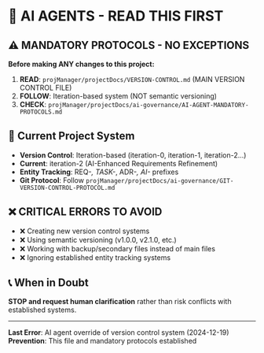 # 🚨 AI AGENTS - READ THIS FIRST

## ⚠️ MANDATORY PROTOCOLS - NO EXCEPTIONS

**Before making ANY changes to this project:**

1. **READ**: `projManager/projectDocs/VERSION-CONTROL.md` (MAIN VERSION CONTROL FILE)
2. **FOLLOW**: Iteration-based system (NOT semantic versioning)
3. **CHECK**: `projManager/projectDocs/ai-governance/AI-AGENT-MANDATORY-PROTOCOLS.md`

## 🎯 Current Project System

- **Version Control**: Iteration-based (iteration-0, iteration-1, iteration-2...)
- **Current**: iteration-2 (AI-Enhanced Requirements Refinement)
- **Entity Tracking**: REQ-*, TASK-*, ADR-*, AI-* prefixes
- **Git Protocol**: Follow `projManager/projectDocs/ai-governance/GIT-VERSION-CONTROL-PROTOCOL.md`

## ❌ CRITICAL ERRORS TO AVOID

- ❌ Creating new version control systems
- ❌ Using semantic versioning (v1.0.0, v2.1.0, etc.)
- ❌ Working with backup/secondary files instead of main files
- ❌ Ignoring established entity tracking systems

## 📞 When in Doubt

**STOP and request human clarification** rather than risk conflicts with established systems.

---

**Last Error**: AI agent override of version control system (2024-12-19)  
**Prevention**: This file and mandatory protocols established 
